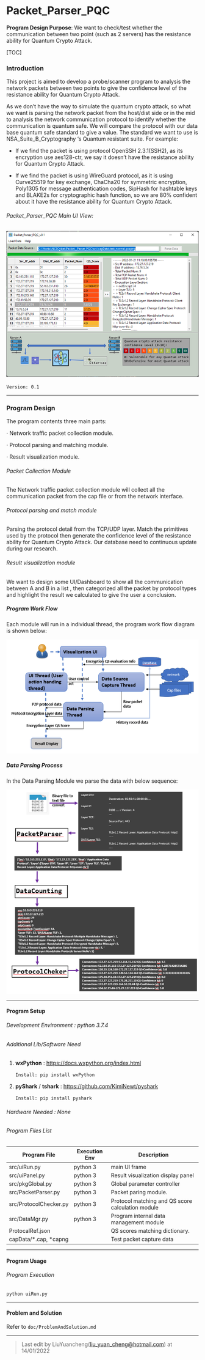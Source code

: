 # Packet_Parser_PQC
**Program Design Purpose**: We want to check/test whether the communication between two point (such as 2 servers) has the resistance ability for Quantum Crypto Attack.

[TOC]

### Introduction

This project is aimed to develop a probe/scanner program to analysis the network packets between two points to give the confidence level of the resistance ability for Quantum Crypto Attack. 

As we don’t have the way to simulate the quantum crypto attack, so what we want is parsing the network packet from the host/dist side or in the mid to analysis the network communication protocol to identify whether the communication is quantum safe. We will compare the protocol with our data base quantum safe standard to give a value. The standard we want to use is NSA_Suite_B_Cryptography ‘s Quantum resistant suite. For example: 

- If we find the packet is using protocol OpenSSH 2.3.1(SSH2), as its encryption use aes128-ctr, we say it doesn’t have the resistance ability for Quantum Crypto Attack. 


- If we find the packet is using WireGuard protocol, as it is using Curve25519 for key exchange, ChaCha20 for symmetric encryption, Poly1305 for message authentication codes, SipHash for hashtable keys and BLAKE2s for cryptographic hash function, so we are 80% confident about it have the resistance ability for Quantum Crypto Attack. 


###### Packet_Parser_PQC Main UI View: 

![](doc/img/mainUI.png)

`Version: 0.1` 



------

### Program Design

The program contents three main parts: 

·     Network traffic packet collection module.

·     Protocol parsing and matching module. 

·     Result visualization module.

###### Packet Collection Module

The Network traffic packet collection module will collect all the communication packet from the cap file or from the network interface. 

###### Protocol parsing and match module

Parsing the protocol detail from the TCP/UDP layer. Match the primitives used by the protocol then generate the confidence level of the resistance ability for Quantum Crypto Attack. Our database need to continuous update during our research.

###### Result visualization module

We want to design some UI/Dashboard to show all the communication between A and B in a list , then  categorized all the packet by protocol  types and highlight the result we calculated to give the user a conclusion. 

##### Program Work Flow 

Each module will run in a individual thread, the program work flow diagram is shown below: 

![](doc/img/DesignFlow.png)

##### Data Parsing Process 

In the Data Parsing Module we parse the data with below sequence: 

![](doc/img/dataFlow.png)

------

#### Program Setup

###### Development Environment : python 3.7.4

###### Additional Lib/Software Need

1. **wxPython** : https://docs.wxpython.org/index.html

   ```
   Install: pip install wxPython
   ```

2. **pyShark** / **tshark** : https://github.com/KimiNewt/pyshark

   ```
   Install: pip install pyshark
   ```

###### Hardware Needed : None

###### Program Files List 

| Program File           | Execution Env | Description                                       |
| ---------------------- | ------------- | ------------------------------------------------- |
| src/uiRun.py           | python 3      | main UI frame                                     |
| src/uiPanel.py         | python 3      | Result visualization display panel                |
| src/pkgGlobal.py       | python 3      | Global parameter controller                       |
| src/PacketParser.py    | python 3      | Packet paring module.                             |
| src/ProtocolChecker.py | python 3      | Protocol matching and QS score calculation module |
| src/DataMgr.py         | python 3      | Program internal data management module           |
| ProtocalRef.json       |               | QS scores matching dictionary.                    |
| capData/*.cap, *capng  |               | Test packet capture data                          |



------

#### Program Usage

###### Program Execution 

```
python uiRun.py
```



------

#### Problem and Solution

Refer to `doc/ProblemAndSolution.md`



------

> Last edit by LiuYuancheng(liu_yuan_cheng@hotmail.com) at 14/01/2022

